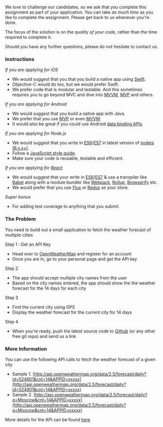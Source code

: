 We love to challenge our candidates, so we ask that you complete this assignment as part of your application. You can take _as much time_ as you like to complete the assignment. Please get back to us whenever you're done.

The focus of the solution is on the _quality of your code_, rather than the time required to complete it.

Should you have any further questions, please do not hesitate to contact us.

### Instructions

_If you are applying for iOS_

- We would suggest that you that you build a native app using [Swift](https://swift.org).
- Objective-C would do too, but we would prefer Swift.
- We prefer code that is modular and testable. And this sometimes requires you to go beyond MVC and dive into [MVVM](https://www.objc.io/issues/13-architecture/mvvm/), [MVP](https://medium.com/ios-os-x-development/ios-architecture-patterns-ecba4c38de52#.4ma913306) and others.

_If you are applying for Android_

- We would suggest that you build a native app with Java.
- We prefer that you use [MVP](https://github.com/googlesamples/android-architecture) or even [MVVM](https://github.com/ivacf/archi).
- It would also be great if you could use Android [data binding APIs](https://developer.android.com/topic/libraries/data-binding/index.html)

_If you are applying for Node.js_

- We would suggest that you write in [ES6](http://es6-features.org)/[ES7](https://developer.mozilla.org/en-US/docs/Web/JavaScript/New_in_JavaScript/ECMAScript_Next_support_in_Mozilla) in latest version of [nodejs (6.x.x+)](https://nodejs.org/en/download/current/).
- Follow a [JavaScript style guide](https://www.google.co.in/search?client=safari&rls=en&q=ios+mvvm&ie=UTF-8&oe=UTF-8&gfe_rd=cr&ei=lFNtV9imMIzC8gfV4KyoAQ#q=javascript+style+guide).
- Make sure your code is reusable, testable and efficient.

_If you are applying for [React](https://facebook.github.io/react/)_

- We would suggest that your write in [ES6](http://es6-features.org)/[ES7](https://developer.mozilla.org/en-US/docs/Web/JavaScript/New_in_JavaScript/ECMAScript_Next_support_in_Mozilla) & use a transpiler like [Babel](https://babeljs.io) along with a module bundler like [Webpack](https://webpack.github.io), [Rollup](https://github.com/rollup/rollup), [Browserify](http://browserify.org) etc.
- We would prefer that you use [Flux](https://facebook.github.io/flux/) or [Redux](https://github.com/reactjs/redux) as your store.

_Super bonus_

- For adding test coverage to anything that you submit.

### The Problem

You need to build out a small application to fetch the weather forecast of multiple cities

Step 1 : Get an API Key

- Head over to [OpenWeatherMap](http://openweathermap.org) and register for an account
- Once you are in, go to your personal page and get the API key

Step 2

- The app should accept multiple city names from the user
- Based on the city names entered, the app should show the the weather forecast for the 14 days for each city

Step 3

- Find the current city using GPS
- Display the weather forecast for the current city for 14 days

Step 4

- When you're ready, push the latest source code to [Github](github.com) (or any other free git repo) and send us a link

### More Information

You can use the following API calls to fetch the weather forecast of a given city

- Sample 1. [http://api.openweathermap.org/data/2.5/forecast/daily?id=524901&cnt=14&APPID=xxxxx](http://api.openweathermap.org/data/2.5/forecast/daily?id=524901&cnt=14&APPID=xxxxx)
- Sample 2. [http://api.openweathermap.org/data/2.5/forecast/daily?q=Moscow&cnt=14&APPID=xxxxx](http://api.openweathermap.org/data/2.5/forecast/daily?q=Moscow&cnt=14&APPID=xxxxx)

More details for the API can be found [here](http://openweathermap.org/API#forecast)
